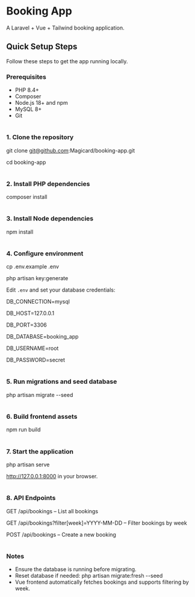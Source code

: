 # Booking App

A Laravel + Vue + Tailwind booking application.

## Quick Setup Steps

Follow these steps to get the app running locally.

### Prerequisites

- PHP 8.4+
- Composer
- Node.js 18+ and npm
- MySQL 8+
- Git

#
### 1. Clone the repository
git clone git@github.com:Magicard/booking-app.git

cd booking-app
#

#
### 2. Install PHP dependencies
composer install
#

#
### 3. Install Node dependencies
npm install
#

#
### 4. Configure environment
cp .env.example .env

php artisan key:generate

Edit `.env` and set your database credentials:

DB_CONNECTION=mysql

DB_HOST=127.0.0.1

DB_PORT=3306

DB_DATABASE=booking_app

DB_USERNAME=root

DB_PASSWORD=secret
#
### 5. Run migrations and seed database

php artisan migrate --seed
#
### 6. Build frontend assets
npm run build
#
### 7. Start the application
php artisan serve

http://127.0.0.1:8000 in your browser.
#
### 8. API Endpoints
GET /api/bookings – List all bookings

GET /api/bookings?filter[week]=YYYY-MM-DD – Filter bookings by week

POST /api/bookings – Create a new booking
#
### Notes
- Ensure the database is running before migrating.
- Reset database if needed:
php artisan migrate:fresh --seed
- Vue frontend automatically fetches bookings and supports filtering by week.
